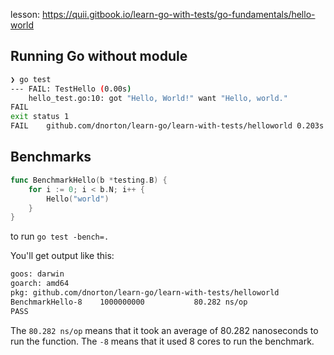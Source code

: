 
lesson: <https://quii.gitbook.io/learn-go-with-tests/go-fundamentals/hello-world>

## Running Go without module

```bash
❯ go test
--- FAIL: TestHello (0.00s)
    hello_test.go:10: got "Hello, World!" want "Hello, world."
FAIL
exit status 1
FAIL	github.com/dnorton/learn-go/learn-with-tests/helloworld	0.203s
```

## Benchmarks

```go
func BenchmarkHello(b *testing.B) {
	for i := 0; i < b.N; i++ {
		Hello("world")
	}
}
```

to run `go test -bench=.`

You'll get output like this:

```bash
goos: darwin
goarch: amd64
pkg: github.com/dnorton/learn-go/learn-with-tests/helloworld
BenchmarkHello-8    1000000000	         80.282 ns/op
PASS
```

The `80.282 ns/op` means that it took an average of 80.282 nanoseconds to run the function. The `-8` means that it used 8 cores to run the benchmark.
